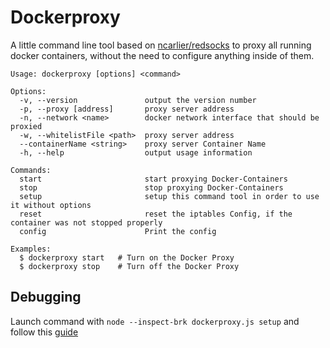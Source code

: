 # Dockerproxy

A little command line tool based on [ncarlier/redsocks](https://github.com/ncarlier/dockerfiles/tree/master/redsocks) to proxy all running docker containers, without the need to configure anything inside of them.

```
Usage: dockerproxy [options] <command>

Options:
  -v, --version               output the version number
  -p, --proxy [address]       proxy server address
  -n, --network <name>        docker network interface that should be proxied
  -w, --whitelistFile <path>  proxy server address
  --containerName <string>    proxy server Container Name
  -h, --help                  output usage information

Commands:
  start                       start proxying Docker-Containers
  stop                        stop proxying Docker-Containers
  setup                       setup this command tool in order to use it without options
  reset                       reset the iptables Config, if the container was not stopped properly
  config                      Print the config

Examples:
  $ dockerproxy start   # Turn on the Docker Proxy
  $ dockerproxy stop    # Turn off the Docker Proxy
```

## Debugging

Launch command with `node --inspect-brk dockerproxy.js setup` and follow this [guide](https://stackoverflow.com/a/47558970/9277073)
